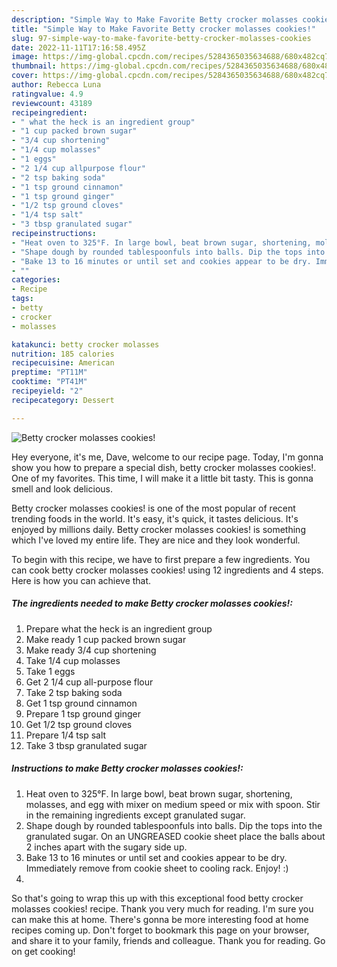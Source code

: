 ```yaml
---
description: "Simple Way to Make Favorite Betty crocker molasses cookies!"
title: "Simple Way to Make Favorite Betty crocker molasses cookies!"
slug: 97-simple-way-to-make-favorite-betty-crocker-molasses-cookies
date: 2022-11-11T17:16:58.495Z
image: https://img-global.cpcdn.com/recipes/5284365035634688/680x482cq70/betty-crocker-molasses-cookies-recipe-main-photo.jpg
thumbnail: https://img-global.cpcdn.com/recipes/5284365035634688/680x482cq70/betty-crocker-molasses-cookies-recipe-main-photo.jpg
cover: https://img-global.cpcdn.com/recipes/5284365035634688/680x482cq70/betty-crocker-molasses-cookies-recipe-main-photo.jpg
author: Rebecca Luna
ratingvalue: 4.9
reviewcount: 43189
recipeingredient:
- " what the heck is an ingredient group"
- "1 cup packed brown sugar"
- "3/4 cup shortening"
- "1/4 cup molasses"
- "1 eggs"
- "2 1/4 cup allpurpose flour"
- "2 tsp baking soda"
- "1 tsp ground cinnamon"
- "1 tsp ground ginger"
- "1/2 tsp ground cloves"
- "1/4 tsp salt"
- "3 tbsp granulated sugar"
recipeinstructions:
- "Heat oven to 325°F. In large bowl, beat brown sugar, shortening, molasses, and egg with mixer on medium speed or mix with spoon. Stir in the remaining ingredients except granulated sugar."
- "Shape dough by rounded tablespoonfuls into balls. Dip the tops into the granulated sugar. On an UNGREASED cookie sheet place the balls about 2 inches apart with the sugary side up."
- "Bake 13 to 16 minutes or until set and cookies appear to be dry. Immediately remove from cookie sheet to cooling rack. Enjoy! :)"
- ""
categories:
- Recipe
tags:
- betty
- crocker
- molasses

katakunci: betty crocker molasses 
nutrition: 185 calories
recipecuisine: American
preptime: "PT11M"
cooktime: "PT41M"
recipeyield: "2"
recipecategory: Dessert

---
```



![Betty crocker molasses cookies!](https://img-global.cpcdn.com/recipes/5284365035634688/680x482cq70/betty-crocker-molasses-cookies-recipe-main-photo.jpg)

Hey everyone, it's me, Dave, welcome to our recipe page. Today, I'm gonna show you how to prepare a special dish, betty crocker molasses cookies!. One of my favorites. This time, I will make it a little bit tasty. This is gonna smell and look delicious.



Betty crocker molasses cookies! is one of the most popular of recent trending foods in the world. It's easy, it's quick, it tastes delicious. It's enjoyed by millions daily. Betty crocker molasses cookies! is something which I've loved my entire life. They are nice and they look wonderful.


To begin with this recipe, we have to first prepare a few ingredients. You can cook betty crocker molasses cookies! using 12 ingredients and 4 steps. Here is how you can achieve that.

<!--inarticleads1-->

##### The ingredients needed to make Betty crocker molasses cookies!:

1. Prepare  what the heck is an ingredient group
1. Make ready 1 cup packed brown sugar
1. Make ready 3/4 cup shortening
1. Take 1/4 cup molasses
1. Take 1 eggs
1. Get 2 1/4 cup all-purpose flour
1. Take 2 tsp baking soda
1. Get 1 tsp ground cinnamon
1. Prepare 1 tsp ground ginger
1. Get 1/2 tsp ground cloves
1. Prepare 1/4 tsp salt
1. Take 3 tbsp granulated sugar




<!--inarticleads2-->

##### Instructions to make Betty crocker molasses cookies!:

1. Heat oven to 325°F. In large bowl, beat brown sugar, shortening, molasses, and egg with mixer on medium speed or mix with spoon. Stir in the remaining ingredients except granulated sugar.
1. Shape dough by rounded tablespoonfuls into balls. Dip the tops into the granulated sugar. On an UNGREASED cookie sheet place the balls about 2 inches apart with the sugary side up.
1. Bake 13 to 16 minutes or until set and cookies appear to be dry. Immediately remove from cookie sheet to cooling rack. Enjoy! :)
1. 




So that's going to wrap this up with this exceptional food betty crocker molasses cookies! recipe. Thank you very much for reading. I'm sure you can make this at home. There's gonna be more interesting food at home recipes coming up. Don't forget to bookmark this page on your browser, and share it to your family, friends and colleague. Thank you for reading. Go on get cooking!
